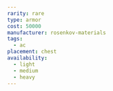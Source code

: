 ```yaml
---
rarity: rare
type: armor
cost: 50000
manufacturer: rosenkov-materials
tags:
  - ac
placement: chest
availability:
  - light
  - medium
  - heavy
---
```

